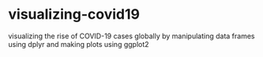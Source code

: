 # visualizing-covid19
visualizing the rise of COVID-19 cases globally by manipulating data frames using dplyr and making plots using ggplot2
